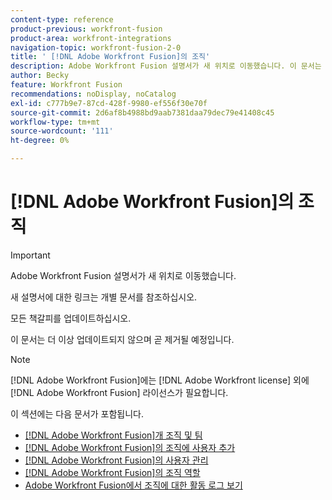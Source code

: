 ```yaml
---
content-type: reference
product-previous: workfront-fusion
product-area: workfront-integrations
navigation-topic: workfront-fusion-2-0
title: ' [!DNL Adobe Workfront Fusion]의 조직'
description: Adobe Workfront Fusion 설명서가 새 위치로 이동했습니다. 이 문서는 더 이상 사용되지 않지만, 이 기능을 다루는 새 문서에 대한 링크를 포함합니다.
author: Becky
feature: Workfront Fusion
recommendations: noDisplay, noCatalog
exl-id: c777b9e7-87cd-428f-9980-ef556f30e70f
source-git-commit: 2d6af8b4988bd9aab7381daa79dec79e41408c45
workflow-type: tm+mt
source-wordcount: '111'
ht-degree: 0%

---
```


# [!DNL Adobe Workfront Fusion]의 조직

>[!IMPORTANT]
>
>Adobe Workfront Fusion 설명서가 새 위치로 이동했습니다.
>
>새 설명서에 대한 링크는 개별 문서를 참조하십시오.
>
>모든 책갈피를 업데이트하십시오.
>
>이 문서는 더 이상 업데이트되지 않으며 곧 제거될 예정입니다.

>[!NOTE]
>
>[!DNL Adobe Workfront Fusion]에는 [!DNL Adobe Workfront license] 외에 [!DNL Adobe Workfront Fusion] 라이선스가 필요합니다.

이 섹션에는 다음 문서가 포함됩니다.

* [[!DNL Adobe Workfront Fusion]개 조직 및 팀](../../workfront-fusion/organizations/organizations-and-teams.md)
* [ [!DNL Adobe Workfront Fusion]의 조직에 사용자 추가](../../workfront-fusion/organizations/add-user-to-an-organization.md)
* [ [!DNL Adobe Workfront Fusion]의 사용자 관리](../../workfront-fusion/organizations/manage-fusion-users.md)
* [ [!DNL Adobe Workfront Fusion]의 조직 역할](../../workfront-fusion/organizations/organization-roles.md)
* [Adobe Workfront Fusion에서 조직에 대한 활동 로그 보기](/help/quicksilver/workfront-fusion/organizations/view-activity-logs-for-an-org.md)




